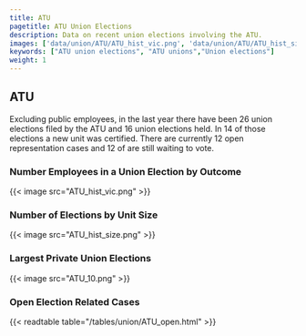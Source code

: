 ```yaml
---
title: ATU
pagetitle: ATU Union Elections
description: Data on recent union elections involving the ATU.
images: ['data/union/ATU/ATU_hist_vic.png', 'data/union/ATU/ATU_hist_size.png', 'data/union/ATU/ATU_10.png']
keywords: ["ATU union elections", "ATU unions","Union elections"]
weight: 1
---
```

##  ATU

Excluding public employees, in the last year there have been 26 union elections filed by the ATU and 16 union elections held. In 14 of those elections a new unit was certified. There are currently 12 open representation cases and 12 of are still waiting to vote.

### Number Employees in a Union Election by Outcome
{{< image src="ATU_hist_vic.png" >}}

### Number of Elections by Unit Size
{{< image src="ATU_hist_size.png" >}}

### Largest Private Union Elections
{{< image src="ATU_10.png" >}}

### Open Election Related Cases
{{< readtable table="/tables/union/ATU_open.html" >}}

